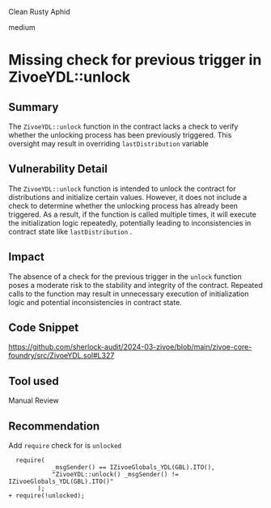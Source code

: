 Clean Rusty Aphid

medium

# Missing check for previous trigger in ZivoeYDL::unlock

## Summary
The `ZivoeYDL::unlock` function in the contract lacks a check to verify whether the unlocking process has been previously triggered. This oversight may result in overriding `lastDistribution` variable

## Vulnerability Detail
The `ZivoeYDL::unlock` function is intended to unlock the contract for distributions and initialize certain values. However, it does not include a check to determine whether the unlocking process has already been triggered. As a result, if the function is called multiple times, it will execute the initialization logic repeatedly, potentially leading to inconsistencies in contract state like ``lastDistribution`` .

## Impact
The absence of a check for the previous trigger in the `unlock` function poses a moderate risk to the stability and integrity of the contract. Repeated calls to the function may result in unnecessary execution of initialization logic and potential inconsistencies in contract state.

## Code Snippet
https://github.com/sherlock-audit/2024-03-zivoe/blob/main/zivoe-core-foundry/src/ZivoeYDL.sol#L327

## Tool used

Manual Review

## Recommendation
Add `require` check for is `unlocked`
```solidity
  require(
            _msgSender() == IZivoeGlobals_YDL(GBL).ITO(),
            "ZivoeYDL::unlock() _msgSender() != IZivoeGlobals_YDL(GBL).ITO()"
        );
+ require(!unlocked);
```